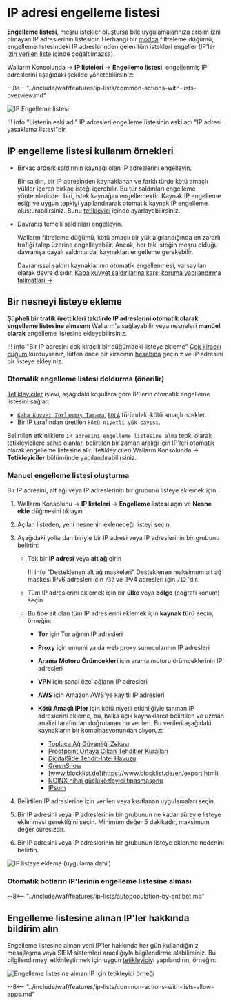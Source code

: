 # IP adresi engelleme listesi

**Engelleme listesi**, meşru istekler oluştursa bile uygulamalarınıza erişim izni olmayan IP adreslerinin listesidir. Herhangi bir [modda](../../admin-en/configure-wallarm-mode.md) filtreleme düğümü, engelleme listesindeki IP adreslerinden gelen tüm istekleri engeller (IP'ler [izin verilen liste](allowlist.md) içinde çoğaltılmazsa).

Wallarm Konsolunda → **IP listeleri** → **Engelleme listesi**, engellenmiş IP adreslerini aşağıdaki şekilde yönetebilirsiniz:

--8<-- "../include/waf/features/ip-lists/common-actions-with-lists-overview.md"

![IP Engelleme listesi](../../images/user-guides/ip-lists/denylist-apps.png)

!!! info "Listenin eski adı"
    IP adresleri engelleme listesinin eski adı "IP adresi yasaklama listesi"dir.

## IP engelleme listesi kullanım örnekleri

* Birkaç ardışık saldırının kaynağı olan IP adreslerini engelleyin.

    Bir saldırı, bir IP adresinden kaynaklanan ve farklı türde kötü amaçlı yükler içeren birkaç isteği içerebilir. Bu tür saldırıları engelleme yöntemlerinden biri, istek kaynağını engellemektir. Kaynak IP engelleme eşiği ve uygun tepkiyi yapılandırarak otomatik kaynak IP engelleme oluşturabilirsiniz. Bunu [tetikleyici](../triggers/trigger-examples.md#denylist-ip-if-4-or-more-malicious-payloads-are-detected-in-1-hour) içinde ayarlayabilirsiniz.
* Davranış temelli saldırıları engelleyin.

    Wallarm filtreleme düğümü, kötü amaçlı bir yük algılandığında en zararlı trafiği talep üzerine engelleyebilir. Ancak, her tek isteğin meşru olduğu davranışa dayalı saldırılarda, kaynaktan engelleme gerekebilir.

    Davranışsal saldırı kaynaklarının otomatik engellenmesi, varsayılan olarak devre dışıdır. [Kaba kuvvet saldırılarına karşı koruma yapılandırma talimatları →](../../admin-en/configuration-guides/protecting-against-bruteforce.md#configuration-steps)

## Bir nesneyi listeye ekleme

**Şüpheli bir trafik ürettikleri takdirde IP adreslerini otomatik olarak engelleme listesine almasını** Wallarm'a sağlayabilir veya nesneleri **manüel olarak** engelleme listesine ekleyebilirsiniz.

!!! info "Bir IP adresini çok kiracılı bir düğümdeki listeye ekleme"
    [Çok kiracılı düğüm](../../installation/multi-tenant/overview.md) kurduysanız, lütfen önce bir kiracının [hesabına](../../installation/multi-tenant/configure-accounts.md#tenant-account-structure) geçiniz ve IP adresini bir listeye ekleyiniz.

### Otomatik engelleme listesi doldurma (önerilir)

[Tetikleyiciler](../../user-guides/triggers/triggers.md) işlevi, aşağıdaki koşullara göre IP'lerin otomatik engelleme listesini sağlar:

* [`Kaba Kuvvet`, `Zorlanmış Tarama`](../../admin-en/configuration-guides/protecting-against-bruteforce.md), [`BOLA`](../../admin-en/configuration-guides/protecting-against-bola.md) türündeki kötü amaçlı istekler.
* Bir IP tarafından üretilen `kötü niyetli yük sayısı`.

Belirtilen etkinliklere `IP adresini engelleme listesine alma` tepki olarak tetikleyicilere sahip olanlar, belirtilen bir zaman aralığı için IP'leri otomatik olarak engelleme listesine alır. Tetikleyicileri Wallarm Konsolunda → **Tetikleyiciler** bölümünde yapılandırabilirsiniz.

### Manuel engelleme listesi oluşturma

Bir IP adresini, alt ağı veya IP adreslerinin bir grubunu listeye eklemek için:

1. Wallarm Konsolunu → **IP listeleri** → **Engelleme listesi** açın ve **Nesne ekle** düğmesini tıklayın.
2. Açılan listeden, yeni nesnenin ekleneceği listeyi seçin.
3. Aşağıdaki yollardan biriyle bir IP adresi veya IP adreslerinin bir grubunu belirtin:

    * Tek bir **IP adresi** veya **alt ağ** girin

        !!! info "Desteklenen alt ağ maskeleri"
            Desteklenen maksimum alt ağ maskesi IPv6 adresleri için `/32` ve IPv4 adresleri için `/12` 'dir.
    
    * Tüm IP adreslerini eklemek için bir **ülke** veya **bölge** (coğrafi konum) seçin
    * Bu tipe ait olan tüm IP adreslerini eklemek için **kaynak türü** seçin, örneğin:
        * **Tor** için Tor ağının IP adresleri
        * **Proxy** için umumi ya da web proxy sunucularının IP adresleri
        * **Arama Motoru Örümcekleri** için arama motoru örümceklerinin IP adresleri
        * **VPN** için sanal özel ağların IP adresleri
        * **AWS** için Amazon AWS'ye kayıtlı IP adresleri
        * **Kötü Amaçlı IPler** için kötü niyetli etkinliğiyle tanınan IP adreslerini ekleme, bu, halka açık kaynaklarca belirtilen ve uzman analizi tarafından doğrulanan bu verileri. Bu verileri aşağıdaki kaynakların bir kombinasyonundan alıyoruz:
        
            * [Topluca Ağ Güvenliği Zekası](http://cinsscore.com/list/ci-badguys.txt)
            * [Proofpoint Ortaya Çıkan Tehditler Kuralları](https://rules.emergingthreats.net/blockrules/compromised-ips.txt)
            * [DigitalSide Tehdit-Intel Havuzu](http://osint.digitalside.it/Threat-Intel/lists/latestips.txt)
            * [GreenSnow](https://blocklist.greensnow.co/greensnow.txt)
            * [www.blocklist.de](https://www.blocklist.de/en/export.html)
            * [NGINX nihai güçlüközleyici tıpasmaşonu](https://github.com/mitchellkrogza/nginx-ultimate-bad-bot-blocker/blob/master/_generator_lists/bad-ip-addresses.list)
            * [IPsum](https://github.com/stamparm/ipsum)

4. Belirtilen IP adreslerine izin verilen veya kısıtlanan uygulamaları seçin.
5. Bir IP adresini veya IP adreslerinin bir grubunun ne kadar süreyle listeye eklenmesi gerektiğini seçin. Minimum değer 5 dakikadır, maksimum değer süresizdir.
6. Bir IP adresini veya IP adreslerinin bir grubunun listeye eklenme nedenini belirtin.

![IP listeye ekleme (uygulama dahil)](../../images/user-guides/ip-lists/add-ip-to-list-app.png)

### Otomatik botların IP'lerinin engelleme listesine alması

--8<-- "../include/waf/features/ip-lists/autopopulation-by-antibot.md"

## Engelleme listesine alınan IP'ler hakkında bildirim alın

Engelleme listesine alınan yeni IP'ler hakkında her gün kullandığınız mesajlaşma veya SIEM sistemleri aracılığıyla bilgilendirme alabilirsiniz. Bu bilgilendirmeyi etkinleştirmek için uygun [tetikleyici](../triggers/triggers.md)yi yapılandırın, örneğin:

![Engelleme listesine alınan IP için tetikleyici örneği](../../images/user-guides/triggers/trigger-example4.png)

--8<-- "../include/waf/features/ip-lists/common-actions-with-lists-allow-apps.md"
